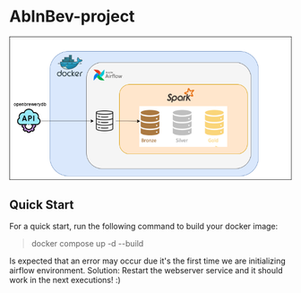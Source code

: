 # AbInBev-project

![alt text](https://github.com/JotaVMuniz/AbInBev-project/blob/main/abinbev-app.drawio.png)

## Quick Start
For a quick start, run the following command to build your docker image:
> docker compose up -d --build

Is expected that an error may occur due it's the first time we are initializing airflow environment.
Solution: Restart the webserver service and it should work in the next executions! :)

